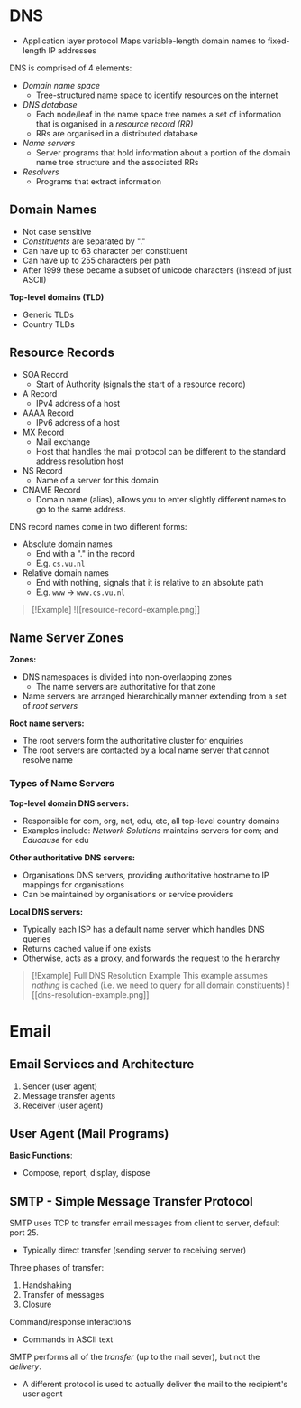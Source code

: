 
# DNS
- Application layer protocol
Maps variable-length domain names to fixed-length IP addresses

DNS is comprised of 4 elements:
- *Domain name space*
	- Tree-structured name space to identify resources on the internet
- *DNS database*
	- Each node/leaf in the name space tree names a set of information that is organised in a *resource record (RR)*
	- RRs are organised in a distributed database
- *Name servers*
	- Server programs that hold information about a portion of the domain name tree structure and the associated RRs
- *Resolvers*
	- Programs that extract information


## Domain Names
- Not case sensitive
- *Constituents* are separated by "."
- Can have up to 63 character per constituent
- Can have up to 255 characters per path
- After 1999 these became a subset of unicode characters (instead of just ASCII)

**Top-level domains (TLD)**
- Generic TLDs
- Country TLDs

## Resource Records
- SOA Record
	- Start of Authority (signals the start of a resource record)
- A Record
	- IPv4 address of a host
- AAAA Record
	- IPv6 address of a host
- MX Record
	- Mail exchange
	- Host that handles the mail protocol can be different to the standard address resolution host
- NS Record
	- Name of a server for this domain
- CNAME Record
	- Domain name (alias), allows you to enter slightly different names to go to the same address.

DNS record names come in two different forms:
- Absolute domain names
	- End with a "." in the record
	- E.g. `cs.vu.nl`
- Relative domain names
	- End with nothing, signals that it is relative to an absolute path
	- E.g. `www` -> `www.cs.vu.nl`

>[!Example]
> ![[resource-record-example.png]]

## Name Server Zones

**Zones:**
- DNS namespaces is divided into non-overlapping zones
	- The name servers are authoritative for that zone
- Name servers are arranged hierarchically manner extending from a set of *root servers*

**Root name servers:**
- The root servers form the authoritative cluster for enquiries
- The root servers are contacted by a local name server that cannot resolve name


### Types of Name Servers
**Top-level domain DNS servers:**
- Responsible for com, org, net, edu, etc, all top-level country domains
- Examples include: *Network Solutions* maintains servers for com; and *Educause* for edu

**Other authoritative DNS servers:**
- Organisations DNS servers, providing authoritative hostname to IP mappings for organisations
- Can be maintained by organisations or service providers

**Local DNS servers:**
- Typically each ISP has a default name server which handles DNS queries
- Returns cached value if one exists
- Otherwise, acts as a proxy, and forwards the request to the hierarchy


>[!Example] Full DNS Resolution Example
>This example assumes *nothing* is cached (i.e. we need to query for all domain constituents)
> ![[dns-resolution-example.png]]

# Email

## Email Services and Architecture
1. Sender (user agent)
2. Message transfer agents
3. Receiver (user agent)

## User Agent (Mail Programs)
**Basic Functions**:
- Compose, report, display, dispose

## SMTP - Simple Message Transfer Protocol
SMTP uses TCP to transfer email messages from client to server, default port 25.
- Typically direct transfer (sending server to receiving server)

Three phases of transfer:
1. Handshaking
2. Transfer of messages
3. Closure

Command/response interactions
- Commands in ASCII text

SMTP performs all of the *transfer* (up to the mail sever), but not the *delivery*.
- A different protocol is used to actually deliver the mail to the recipient's user agent
